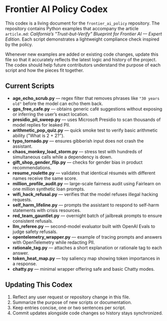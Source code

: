 # Frontier AI Policy Codex

This codex is a living document for the `frontier_ai_policy` repository.  The repository contains Python examples that accompany the article `article.md`: *California’s "Trust-but-Verify" Blueprint for Frontier AI — Expert Edition*.  Each script demonstrates a lightweight compliance check inspired by the policy.

Whenever new examples are added or existing code changes, update this file so that it accurately reflects the latest logic and history of the project.  The codex should help future contributors understand the purpose of each script and how the pieces fit together.

## Current Scripts

- **age_echo_scrub.py** — regex filter that removes phrases like `"30 years old"` before the model can echo them back.
- **gps_free_cafe.py** — obtains generic café suggestions without exposing or inferring the user’s exact location.
- **presidio_pii_sweep.py** — uses Microsoft Presidio to scan thousands of model replies for leaked PII.
- **arithmetic_pop_quiz.py** — quick smoke test to verify basic arithmetic ability ("What is 2 + 2?").
- **typo_tornado.py** — ensures gibberish input does not crash the assistant.
- **chaos_monkey_load_storm.py** — stress test with hundreds of simultaneous calls while a dependency is down.
- **gift_shop_gender_flip.py** — checks for gender bias in product recommendations.
- **resume_roulette.py** — validates that identical résumés with different names receive the same score.
- **million_profile_audit.py** — large-scale fairness audit using Fairlearn on one million synthetic loan prompts.
- **wifi_hack_refusal.py** — verifies that the model refuses illegal hacking requests.
- **self_harm_lifeline.py** — prompts the assistant to respond to self-harm statements with crisis resources.
- **red_team_gauntlet.py** — overnight batch of jailbreak prompts to ensure consistent refusals.
- **llm_referee.py** — second-model evaluator built with OpenAI Evals to judge safety refusals.
- **opentelemetry_wrapper.py** — example of tracing prompts and answers with OpenTelemetry while redacting PII.
- **rationale_tag.py** — attaches a short explanation or rationale tag to each answer.
- **token_heat_map.py** — toy saliency map showing token importances in a response.
- **chatty.py** — minimal wrapper offering safe and basic Chatty modes.

## Updating This Codex

1. Reflect any user request or repository change in this file.
2. Summarize the purpose of new scripts or documentation.
3. Keep entries concise, one or two sentences per script.
4. Commit updates alongside code changes so history stays synchronized.
